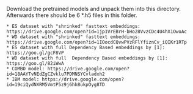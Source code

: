 Download the pretrained models and unpack them into this directory. Afterwards there should be 6 *.h5 files in this folder.

    * ES dataset with "shrinked" fasttext embeddings: https://drive.google.com/open?id=1jp1VrEBrH-bHo28VvzCDc4U4hX1OwoAc
    * WD dataset with "shrinked" fasttext embeddings: https://drive.google.com/open?id=1IOocdCQvwPVzRFlYfiznCv_iQIKr1RTp
    * ES dataset with full Dependency Based embeddings by [1]: https://goo.gl/gcF8VP
    * WD dataset with full  Dependency Based embeddings by [1]:  https://goo.gl/82iWwA
    * COMBO model: https://drive.google.com/open?id=18AAYTvNEdZgCZvklu7PDMNSYCvladxh2
    * IBM model: https://drive.google.com/open?id=19ciQydNXRM5VmtP5z9j6hh8ukpOyg8TD
